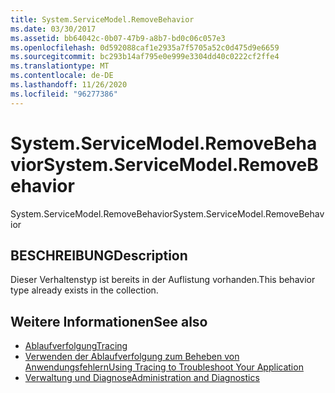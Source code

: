 ```yaml
---
title: System.ServiceModel.RemoveBehavior
ms.date: 03/30/2017
ms.assetid: bb64042c-0b07-47b9-a8b7-bd0c06c057e3
ms.openlocfilehash: 0d592088caf1e2935a7f5705a52c0d475d9e6659
ms.sourcegitcommit: bc293b14af795e0e999e3304dd40c0222cf2ffe4
ms.translationtype: MT
ms.contentlocale: de-DE
ms.lasthandoff: 11/26/2020
ms.locfileid: "96277386"
---
```

# <a name="systemservicemodelremovebehavior"></a><span data-ttu-id="aeab1-102">System.ServiceModel.RemoveBehavior</span><span class="sxs-lookup"><span data-stu-id="aeab1-102">System.ServiceModel.RemoveBehavior</span></span>

<span data-ttu-id="aeab1-103">System.ServiceModel.RemoveBehavior</span><span class="sxs-lookup"><span data-stu-id="aeab1-103">System.ServiceModel.RemoveBehavior</span></span>  
  
## <a name="description"></a><span data-ttu-id="aeab1-104">BESCHREIBUNG</span><span class="sxs-lookup"><span data-stu-id="aeab1-104">Description</span></span>  

 <span data-ttu-id="aeab1-105">Dieser Verhaltenstyp ist bereits in der Auflistung vorhanden.</span><span class="sxs-lookup"><span data-stu-id="aeab1-105">This behavior type already exists in the collection.</span></span>  
  
## <a name="see-also"></a><span data-ttu-id="aeab1-106">Weitere Informationen</span><span class="sxs-lookup"><span data-stu-id="aeab1-106">See also</span></span>

- [<span data-ttu-id="aeab1-107">Ablaufverfolgung</span><span class="sxs-lookup"><span data-stu-id="aeab1-107">Tracing</span></span>](index.md)
- [<span data-ttu-id="aeab1-108">Verwenden der Ablaufverfolgung zum Beheben von Anwendungsfehlern</span><span class="sxs-lookup"><span data-stu-id="aeab1-108">Using Tracing to Troubleshoot Your Application</span></span>](using-tracing-to-troubleshoot-your-application.md)
- [<span data-ttu-id="aeab1-109">Verwaltung und Diagnose</span><span class="sxs-lookup"><span data-stu-id="aeab1-109">Administration and Diagnostics</span></span>](../index.md)
